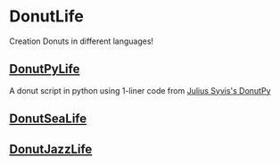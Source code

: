 # DonutLife
Creation Donuts in different languages!

## [DonutPyLife](https://github.com/RusMermaid/DonutLife/blob/main/DonutPyLife/main.py)
A donut script in python using 1-liner code from [Julius Syvis's DonutPy](https://github.com/Julius-Syvis/DonutPy)

## [DonutSeaLife](https://github.com/RusMermaid/DonutLife/blob/main/DonutSeaLife/main.c)

## [DonutJazzLife](https://github.com/RusMermaid/DonutLife/blob/main/DonutJazzLife/main.js)
